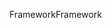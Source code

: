 <span data-ttu-id="5a8d3-101">Framework</span><span class="sxs-lookup"><span data-stu-id="5a8d3-101">Framework</span></span>